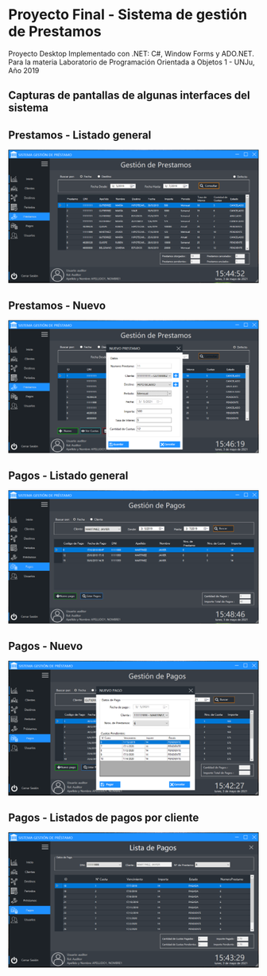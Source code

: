 # Proyecto Final - Sistema de gestión de Prestamos
Proyecto Desktop Implementado con .NET: C#, Window Forms y ADO.NET. 
Para la materia Laboratorio de Programación Orientada a Objetos 1 - UNJu, Año 2019

## Capturas de pantallas de algunas interfaces del sistema

## Prestamos - Listado general
<img src="./screenshot/lpoo1-4.PNG" alt="" width="600"/>

## Prestamos - Nuevo
<img src="./screenshot/lpoo1-5.PNG" alt="" width="600"/>

## Pagos - Listado general
<img src="./screenshot/lpoo1-1.PNG" alt="" width="600"/>

## Pagos - Nuevo
<img src="./screenshot/lpoo1-2.PNG" alt="" width="600"/>

## Pagos - Listados de pagos por cliente
<img src="./screenshot/lpoo1-3.PNG" alt="" width="600"/>
